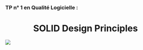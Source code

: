 ### TP n° 1 en Qualité Logicielle :
<h1 align="center">
   SOLID Design Principles
</h1>

<img align="center" src="https://miro.medium.com/max/2000/1*EO-1GzcdEcaeDlMiP1btmg.jpeg">
